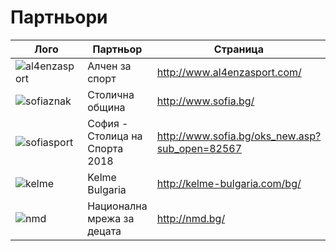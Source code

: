 # Партньори

Лого | Партньор | Страница
--- | --- | ---
![al4enzasport](http://www.al4enzasport.com/images/azf_resized.jpg) | Алчен за спорт | http://www.al4enzasport.com/
![sofiaznak](http://so-nadejda.com/uploads/images/sofia_znak.jpg) | Столична община | http://www.sofia.bg/
![sofiasport](http://avitoholfencingclub.net/resources/85/LOGO_SOFIA_SPORT_2018-4-.jpg) | София - Столица на Спорта 2018 | http://www.sofia.bg/oks_new.asp?sub_open=82567
![kelme](https://upload.wikimedia.org/wikipedia/commons/thumb/7/7d/Kelme_Logo.svg/1280px-Kelme_Logo.svg.png) | Kelme Bulgaria | http://kelme-bulgaria.com/bg/
![nmd](http://nmd.bg/wp-content/uploads/2014/01/NMD-Logo.png) | Национална мрежа за децата | http://nmd.bg/
